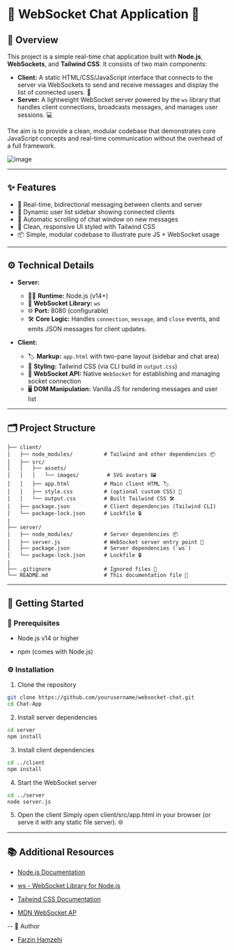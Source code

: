 # 🚀 WebSocket Chat Application 📝

## 📖 Overview

This project is a simple real-time chat application built with **Node.js**, **WebSockets**, and **Tailwind CSS**. It consists of two main components:

- **Client:** A static HTML/CSS/JavaScript interface that connects to the server via WebSockets to send and receive messages and display the list of connected users. 🤝
- **Server:** A lightweight WebSocket server powered by the `ws` library that handles client connections, broadcasts messages, and manages user sessions. 💻

The aim is to provide a clean, modular codebase that demonstrates core JavaScript concepts and real-time communication without the overhead of a full framework.

![image](https://github.com/user-attachments/assets/a7d2f9a9-a2bd-4640-926c-a551fbdf2c96)


---

## ✨ Features

- 💬 Real-time, bidirectional messaging between clients and server
- 👥 Dynamic user list sidebar showing connected clients
- 🔄 Automatic scrolling of chat window on new messages
- 🎨 Clean, responsive UI styled with Tailwind CSS
- 📦 Simple, modular codebase to illustrate pure JS + WebSocket usage

---

## ⚙️ Technical Details

- **Server:**
  - 🏃‍♂️ **Runtime:** Node.js (v14+)
  - 📡 **WebSocket Library:** `ws`
  - 🌐 **Port:** 8080 (configurable)
  - 🛠️ **Core Logic:** Handles `connection`, `message`, and `close` events, and emits JSON messages for client updates.

- **Client:**
  - 🏷️ **Markup:** `app.html` with two-pane layout (sidebar and chat area)
  - 💅 **Styling:** Tailwind CSS (via CLI build in `output.css`)
  - 🔌 **WebSocket API:** Native `WebSocket` for establishing and managing socket connection
  - 🖥️ **DOM Manipulation:** Vanilla JS for rendering messages and user list

---

## 🗂️ Project Structure

```plaintext
├── client/
│   ├── node_modules/          # Tailwind and other dependencies 📦
│   ├── src/
│   │   ├── assets/
│   │   │   └── images/         # SVG avatars 🖼️
│   │   ├── app.html           # Main client HTML 🏷️
│   │   ├── style.css          # (optional custom CSS) 💅
│   │   └── output.css         # Built Tailwind CSS 🛠️
│   ├── package.json           # Client dependencies (Tailwind CLI)
│   └── package-lock.json      # Lockfile 🔒
│
├── server/
│   ├── node_modules/          # Server dependencies 📦
│   ├── server.js              # WebSocket server entry point 🚪
│   ├── package.json           # Server dependencies (`ws`)
│   └── package-lock.json      # Lockfile 🔒
│
├── .gitignore                 # Ignored files 🚫
└── README.md                  # This documentation file 📄
```
---

## 🚀 Getting Started

### 🔧 Prerequisites
 - Node.js v14 or higher

 - npm (comes with Node.js)

### ⚙️ Installation

 1. Clone the repository
```bash
git clone https://github.com/yourusername/websocket-chat.git
cd Chat-App
```
2. Install server dependencies
```bash
cd server
npm install
```
3. Install client dependencies
```bash
cd ../client
npm install
```
4. Start the WebSocket server
```bash
cd ../server
node server.js
```
5. Open the client
  Simply open client/src/app.html in your browser (or serve it with any static file server). 🌐

---

## 📚 Additional Resources
 - [Node.js Documentation](https://nodejs.org/en)

 - [ws - WebSocket Library for Node.js](https://websocket.org/)

 - [Tailwind CSS Documentation](https://tailwindcss.com/)

 - [MDN WebSocket AP](https://developer.mozilla.org/en-US/docs/Web/API/WebSocket)

--
👤 Author
- [Farzin Hamzehi](https://github.com/FARZINzx "Visit Farzin profile")
